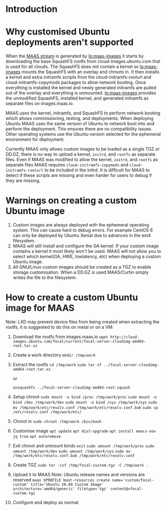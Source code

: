 <!-- deb-2-7-cli
||2.7|2.8|2.9|
|-----:|:-----:|:-----:|:-----:|
|Snap|[CLI](/t/creating-a-custom-ubuntu-image/2562) ~ [UI](/t/creating-a-custom-ubuntu-image/2563)|[CLI](/t/creating-a-custom-ubuntu-image/2564) ~ [UI](/t/creating-a-custom-ubuntu-image/2565)|[CLI](/t/creating-a-custom-ubuntu-image/2566) ~ [UI](/t/creating-a-custom-ubuntu-image/2567)|
|Packages|CLI ~ [UI](/t/creating-a-custom-ubuntu-image/2569)|[CLI](/t/creating-a-custom-ubuntu-image/2570) ~ [UI](/t/creating-a-custom-ubuntu-image/2571)|[CLI](/t/creating-a-custom-ubuntu-image/2572) ~ [UI](/t/creating-a-custom-ubuntu-image/2573)|
 deb-2-7-cli -->

<!-- deb-2-7-ui
||2.7|2.8|2.9|
|-----:|:-----:|:-----:|:-----:|
|Snap|[CLI](/t/creating-a-custom-ubuntu-image/2562) ~ [UI](/t/creating-a-custom-ubuntu-image/2563)|[CLI](/t/creating-a-custom-ubuntu-image/2564) ~ [UI](/t/creating-a-custom-ubuntu-image/2565)|[CLI](/t/creating-a-custom-ubuntu-image/2566) ~ [UI](/t/creating-a-custom-ubuntu-image/2567)|
|Packages|[CLI](/t/creating-a-custom-ubuntu-image/2568) ~ UI|[CLI](/t/creating-a-custom-ubuntu-image/2570) ~ [UI](/t/creating-a-custom-ubuntu-image/2571)|[CLI](/t/creating-a-custom-ubuntu-image/2572) ~ [UI](/t/creating-a-custom-ubuntu-image/2573)|
 deb-2-7-ui -->

<!-- deb-2-8-cli
||2.7|2.8|2.9|
|-----:|:-----:|:-----:|:-----:|
|Snap|[CLI](/t/creating-a-custom-ubuntu-image/2562) ~ [UI](/t/creating-a-custom-ubuntu-image/2563)|[CLI](/t/creating-a-custom-ubuntu-image/2564) ~ [UI](/t/creating-a-custom-ubuntu-image/2565)|[CLI](/t/creating-a-custom-ubuntu-image/2566) ~ [UI](/t/creating-a-custom-ubuntu-image/2567)|
|Packages|[CLI](/t/creating-a-custom-ubuntu-image/2568) ~ [UI](/t/creating-a-custom-ubuntu-image/2569)|CLI ~ [UI](/t/creating-a-custom-ubuntu-image/2571)|[CLI](/t/creating-a-custom-ubuntu-image/2572) ~ [UI](/t/creating-a-custom-ubuntu-image/2573)|
 deb-2-8-cli -->

<!-- deb-2-8-ui
||2.7|2.8|2.9|
|-----:|:-----:|:-----:|:-----:|
|Snap|[CLI](/t/creating-a-custom-ubuntu-image/2562) ~ [UI](/t/creating-a-custom-ubuntu-image/2563)|[CLI](/t/creating-a-custom-ubuntu-image/2564) ~ [UI](/t/creating-a-custom-ubuntu-image/2565)|[CLI](/t/creating-a-custom-ubuntu-image/2566) ~ [UI](/t/creating-a-custom-ubuntu-image/2567)|
|Packages|[CLI](/t/creating-a-custom-ubuntu-image/2568) ~ [UI](/t/creating-a-custom-ubuntu-image/2569)|[CLI](/t/creating-a-custom-ubuntu-image/2570) ~ UI|[CLI](/t/creating-a-custom-ubuntu-image/2572) ~ [UI](/t/creating-a-custom-ubuntu-image/2573)|
 deb-2-8-ui -->

<!-- deb-2-9-cli
||2.7|2.8|2.9|
|-----:|:-----:|:-----:|:-----:|
|Snap|[CLI](/t/creating-a-custom-ubuntu-image/2562) ~ [UI](/t/creating-a-custom-ubuntu-image/2563)|[CLI](/t/creating-a-custom-ubuntu-image/2564) ~ [UI](/t/creating-a-custom-ubuntu-image/2565)|[CLI](/t/creating-a-custom-ubuntu-image/2566) ~ [UI](/t/creating-a-custom-ubuntu-image/2567)|
|Packages|[CLI](/t/creating-a-custom-ubuntu-image/2568) ~ [UI](/t/creating-a-custom-ubuntu-image/2569)|[CLI](/t/creating-a-custom-ubuntu-image/2570) ~ [UI](/t/creating-a-custom-ubuntu-image/2571)|CLI ~ [UI](/t/creating-a-custom-ubuntu-image/2573)|
 deb-2-9-cli -->

<!-- deb-2-9-ui
||2.7|2.8|2.9|
|-----:|:-----:|:-----:|:-----:|
|Snap|[CLI](/t/creating-a-custom-ubuntu-image/2562) ~ [UI](/t/creating-a-custom-ubuntu-image/2563)|[CLI](/t/creating-a-custom-ubuntu-image/2564) ~ [UI](/t/creating-a-custom-ubuntu-image/2565)|[CLI](/t/creating-a-custom-ubuntu-image/2566) ~ [UI](/t/creating-a-custom-ubuntu-image/2567)|
|Packages|[CLI](/t/creating-a-custom-ubuntu-image/2568) ~ [UI](/t/creating-a-custom-ubuntu-image/2569)|[CLI](/t/creating-a-custom-ubuntu-image/2570) ~ [UI](/t/creating-a-custom-ubuntu-image/2571)|[CLI](/t/creating-a-custom-ubuntu-image/2572) ~ UI|
 deb-2-9-ui -->

<!-- snap-2-7-cli
||2.7|2.8|2.9|
|-----:|:-----:|:-----:|:-----:|
|Snap|CLI ~ [UI](/t/creating-a-custom-ubuntu-image/2563)|[CLI](/t/creating-a-custom-ubuntu-image/2564) ~ [UI](/t/creating-a-custom-ubuntu-image/2565)|[CLI](/t/creating-a-custom-ubuntu-image/2566) ~ [UI](/t/creating-a-custom-ubuntu-image/2567)|
|Packages|[CLI](/t/creating-a-custom-ubuntu-image/2568) ~ [UI](/t/creating-a-custom-ubuntu-image/2569)|[CLI](/t/creating-a-custom-ubuntu-image/2570) ~ [UI](/t/creating-a-custom-ubuntu-image/2571)|[CLI](/t/creating-a-custom-ubuntu-image/2572) ~ [UI](/t/creating-a-custom-ubuntu-image/2573)|
 snap-2-7-cli -->

<!-- snap-2-7-ui
||2.7|2.8|2.9|
|-----:|:-----:|:-----:|:-----:|
|Snap|[CLI](/t/creating-a-custom-ubuntu-image/2562) ~ UI|[CLI](/t/creating-a-custom-ubuntu-image/2564) ~ [UI](/t/creating-a-custom-ubuntu-image/2565)|[CLI](/t/creating-a-custom-ubuntu-image/2566) ~ [UI](/t/creating-a-custom-ubuntu-image/2567)|
|Packages|[CLI](/t/creating-a-custom-ubuntu-image/2568) ~ [UI](/t/creating-a-custom-ubuntu-image/2569)|[CLI](/t/creating-a-custom-ubuntu-image/2570) ~ [UI](/t/creating-a-custom-ubuntu-image/2571)|[CLI](/t/creating-a-custom-ubuntu-image/2572) ~ [UI](/t/creating-a-custom-ubuntu-image/2573)|
 snap-2-7-ui -->

<!-- snap-2-8-cli
||2.7|2.8|2.9|
|-----:|:-----:|:-----:|:-----:|
|Snap|[CLI](/t/creating-a-custom-ubuntu-image/2562) ~ [UI](/t/creating-a-custom-ubuntu-image/2563)|CLI ~ [UI](/t/creating-a-custom-ubuntu-image/2565)|[CLI](/t/creating-a-custom-ubuntu-image/2566) ~ [UI](/t/creating-a-custom-ubuntu-image/2567)|
|Packages|[CLI](/t/creating-a-custom-ubuntu-image/2568) ~ [UI](/t/creating-a-custom-ubuntu-image/2569)|[CLI](/t/creating-a-custom-ubuntu-image/2570) ~ [UI](/t/creating-a-custom-ubuntu-image/2571)|[CLI](/t/creating-a-custom-ubuntu-image/2572) ~ [UI](/t/creating-a-custom-ubuntu-image/2573)|
 snap-2-8-cli -->

<!-- snap-2-8-ui
||2.7|2.8|2.9|
|-----:|:-----:|:-----:|:-----:|
|Snap|[CLI](/t/creating-a-custom-ubuntu-image/2562) ~ [UI](/t/creating-a-custom-ubuntu-image/2563)|[CLI](/t/creating-a-custom-ubuntu-image/2564) ~ UI|[CLI](/t/creating-a-custom-ubuntu-image/2566) ~ [UI](/t/creating-a-custom-ubuntu-image/2567)|
|Packages|[CLI](/t/creating-a-custom-ubuntu-image/2568) ~ [UI](/t/creating-a-custom-ubuntu-image/2569)|[CLI](/t/creating-a-custom-ubuntu-image/2570) ~ [UI](/t/creating-a-custom-ubuntu-image/2571)|[CLI](/t/creating-a-custom-ubuntu-image/2572) ~ [UI](/t/creating-a-custom-ubuntu-image/2573)|
 snap-2-8-ui -->

<!-- snap-2-9-cli
||2.7|2.8|2.9|
|-----:|:-----:|:-----:|:-----:|
|Snap|[CLI](/t/creating-a-custom-ubuntu-image/2562) ~ [UI](/t/creating-a-custom-ubuntu-image/2563)|[CLI](/t/creating-a-custom-ubuntu-image/2564) ~ [UI](/t/creating-a-custom-ubuntu-image/2565)|CLI ~ [UI](/t/creating-a-custom-ubuntu-image/2567)|
|Packages|[CLI](/t/creating-a-custom-ubuntu-image/2568) ~ [UI](/t/creating-a-custom-ubuntu-image/2569)|[CLI](/t/creating-a-custom-ubuntu-image/2570) ~ [UI](/t/creating-a-custom-ubuntu-image/2571)|[CLI](/t/creating-a-custom-ubuntu-image/2572) ~ [UI](/t/creating-a-custom-ubuntu-image/2573)|
 snap-2-9-cli -->

<!-- snap-2-9-ui
||2.7|2.8|2.9|
|-----:|:-----:|:-----:|:-----:|
|Snap|[CLI](/t/creating-a-custom-ubuntu-image/2562) ~ [UI](/t/creating-a-custom-ubuntu-image/2563)|[CLI](/t/creating-a-custom-ubuntu-image/2564) ~ [UI](/t/creating-a-custom-ubuntu-image/2565)|[CLI](/t/creating-a-custom-ubuntu-image/2566) ~ UI|
|Packages|[CLI](/t/creating-a-custom-ubuntu-image/2568) ~ [UI](/t/creating-a-custom-ubuntu-image/2569)|[CLI](/t/creating-a-custom-ubuntu-image/2570) ~ [UI](/t/creating-a-custom-ubuntu-image/2571)|[CLI](/t/creating-a-custom-ubuntu-image/2572) ~ [UI](/t/creating-a-custom-ubuntu-image/2573)|
 snap-2-9-ui -->

# Introduction

<!-- deb-2-7-cli
MAAS supports deploying custom DD or TGZ images. Canonical provides both [lp:maas-image-builder](https://launchpad.net/maas-image-builder) and [gh:canonical/packer-maas](https://github.com/canonical/packer-maas) to support creating custom images however these tools do not currently support Ubuntu. Instead Canonical suggests customising Ubuntu using [cloud-init user_data](https://discourse.maas.io/t/customizing-maas-deployments-with-cloud-init/165) or [Curtin preseed data](/t/custom-machine-setup/2592).
 deb-2-7-cli -->

<!-- deb-2-7-ui
MAAS supports deploying custom DD or TGZ images. Canonical provides both [lp:maas-image-builder](https://launchpad.net/maas-image-builder) and [gh:canonical/packer-maas](https://github.com/canonical/packer-maas) to support creating custom images however these tools do not currently support Ubuntu. Instead Canonical suggests customising Ubuntu using [cloud-init user_data](https://discourse.maas.io/t/customizing-maas-deployments-with-cloud-init/165) or [Curtin preseed data](/t/custom-machine-setup/2593).
 deb-2-7-ui -->

<!-- deb-2-8-cli
MAAS supports deploying custom DD or TGZ images. Canonical provides both [lp:maas-image-builder](https://launchpad.net/maas-image-builder) and [gh:canonical/packer-maas](https://github.com/canonical/packer-maas) to support creating custom images however these tools do not currently support Ubuntu. Instead Canonical suggests customising Ubuntu using [cloud-init user_data](https://discourse.maas.io/t/customizing-maas-deployments-with-cloud-init/165) or [Curtin preseed data](/t/custom-machine-setup/2594).
 deb-2-8-cli -->

<!-- deb-2-8-ui
MAAS supports deploying custom DD or TGZ images. Canonical provides both [lp:maas-image-builder](https://launchpad.net/maas-image-builder) and [gh:canonical/packer-maas](https://github.com/canonical/packer-maas) to support creating custom images however these tools do not currently support Ubuntu. Instead Canonical suggests customising Ubuntu using [cloud-init user_data](https://discourse.maas.io/t/customizing-maas-deployments-with-cloud-init/165) or [Curtin preseed data](/t/custom-machine-setup/2595).
 deb-2-8-ui -->

<!-- deb-2-9-cli
MAAS supports deploying custom DD or TGZ images. Canonical provides both [lp:maas-image-builder](https://launchpad.net/maas-image-builder) and [gh:canonical/packer-maas](https://github.com/canonical/packer-maas) to support creating custom images however these tools do not currently support Ubuntu. Instead Canonical suggests customising Ubuntu using [cloud-init user_data](https://discourse.maas.io/t/customizing-maas-deployments-with-cloud-init/165) or [Curtin preseed data](/t/custom-machine-setup/2596).
 deb-2-9-cli -->

<!-- deb-2-9-ui
MAAS supports deploying custom DD or TGZ images. Canonical provides both [lp:maas-image-builder](https://launchpad.net/maas-image-builder) and [gh:canonical/packer-maas](https://github.com/canonical/packer-maas) to support creating custom images however these tools do not currently support Ubuntu. Instead Canonical suggests customising Ubuntu using [cloud-init user_data](https://discourse.maas.io/t/customizing-maas-deployments-with-cloud-init/165) or [Curtin preseed data](/t/custom-machine-setup/2597).
 deb-2-9-ui -->

<!-- snap-2-7-cli
MAAS supports deploying custom DD or TGZ images. Canonical provides both [lp:maas-image-builder](https://launchpad.net/maas-image-builder) and [gh:canonical/packer-maas](https://github.com/canonical/packer-maas) to support creating custom images however these tools do not currently support Ubuntu. Instead Canonical suggests customising Ubuntu using [cloud-init user_data](https://discourse.maas.io/t/customizing-maas-deployments-with-cloud-init/165) or [Curtin preseed data](/t/custom-machine-setup/2586).
 snap-2-7-cli -->

<!-- snap-2-7-ui
MAAS supports deploying custom DD or TGZ images. Canonical provides both [lp:maas-image-builder](https://launchpad.net/maas-image-builder) and [gh:canonical/packer-maas](https://github.com/canonical/packer-maas) to support creating custom images however these tools do not currently support Ubuntu. Instead Canonical suggests customising Ubuntu using [cloud-init user_data](https://discourse.maas.io/t/customizing-maas-deployments-with-cloud-init/165) or [Curtin preseed data](/t/custom-machine-setup/2587).
 snap-2-7-ui -->

<!-- snap-2-8-cli
MAAS supports deploying custom DD or TGZ images. Canonical provides both [lp:maas-image-builder](https://launchpad.net/maas-image-builder) and [gh:canonical/packer-maas](https://github.com/canonical/packer-maas) to support creating custom images however these tools do not currently support Ubuntu. Instead Canonical suggests customising Ubuntu using [cloud-init user_data](https://discourse.maas.io/t/customizing-maas-deployments-with-cloud-init/165) or [Curtin preseed data](/t/custom-machine-setup/2588).
 snap-2-8-cli -->

<!-- snap-2-8-ui
MAAS supports deploying custom DD or TGZ images. Canonical provides both [lp:maas-image-builder](https://launchpad.net/maas-image-builder) and [gh:canonical/packer-maas](https://github.com/canonical/packer-maas) to support creating custom images however these tools do not currently support Ubuntu. Instead Canonical suggests customising Ubuntu using [cloud-init user_data](https://discourse.maas.io/t/customizing-maas-deployments-with-cloud-init/165) or [Curtin preseed data](/t/custom-machine-setup/2589).
 snap-2-8-ui -->

<!-- snap-2-9-cli
MAAS supports deploying custom DD or TGZ images. Canonical provides both [lp:maas-image-builder](https://launchpad.net/maas-image-builder) and [gh:canonical/packer-maas](https://github.com/canonical/packer-maas) to support creating custom images however these tools do not currently support Ubuntu. Instead Canonical suggests customising Ubuntu using [cloud-init user_data](https://discourse.maas.io/t/customizing-maas-deployments-with-cloud-init/165) or [Curtin preseed data](/t/custom-machine-setup/2590).
 snap-2-9-cli -->

<!-- snap-2-9-ui
MAAS supports deploying custom DD or TGZ images. Canonical provides both [lp:maas-image-builder](https://launchpad.net/maas-image-builder) and [gh:canonical/packer-maas](https://github.com/canonical/packer-maas) to support creating custom images however these tools do not currently support Ubuntu. Instead Canonical suggests customising Ubuntu using [cloud-init user_data](https://discourse.maas.io/t/customizing-maas-deployments-with-cloud-init/165) or [Curtin preseed data](/t/custom-machine-setup/2591).
 snap-2-9-ui -->

# Why customised Ubuntu deployments aren't supported
When the [MAAS stream](https://images.maas.io/ephemeral-v3/stable/) is generated by [lp:maas-images](https://launchpad.net/maas-images) it starts by downloading the base SquashFS rootfs from cloud-images.ubuntu.com that is used for all clouds. The SquashFS does not contain a kernel so [lp:maas-images](https://launchpad.net/maas-images) mounts the SquashFS with an overlay and chroots in. It then  installs a kernel and extra initramfs scripts from the cloud-initramfs-rooturl and cloud-initramfs-copymods packages to allow network booting. Once everything is installed the kernel and newly generated initramfs are pulled out of the overlay and everything is unmounted. [lp:maas-images](https://launchpad.net/maas-images) provides the unmodified SquashFS, installed kernel, and generated initramfs as separate files on images.maas.io.

MAAS uses the kernel, initramfs, and SquashFS to perform network booting which allows commissioning, testing, and deployments. When deploying Ubuntu MAAS uses the same version of Ubuntu to network boot into and perform the deployment. This ensures there are no compatibility issues. Other operating systems use the Ubuntu version selected for the ephemeral environment for deployment.

Currently MAAS only allows custom images to be loaded as a single TGZ or DD.GZ, there is no way to upload a kernel, `initrd`, and `rootfs` as separate files. Even if MAAS was modified to allow the kernel, `initrd`, and `rootfs` as separate files MAAS requires `cloud-initramfs-copymods` and `cloud-initramfs-rooturl` to be included in the initrd. It is difficult for MAAS to detect if these scripts are missing and even harder for users to debug if they are missing.

# Warnings on creating a custom Ubuntu image
1. Custom images are always deployed with the ephemeral operating system. This can cause hard to debug errors. For example CentOS 6 can only be deployed by Ubuntu Xenial due to advances in the ext4 filesystem.
2. MAAS will still install and configure the GA kernel. If your custom image contains a kernel it most likely won't be used. MAAS will not allow you to select which kernel(GA, HWE, lowlatency, etc) when deploying a custom Ubuntu image.
3. All GNU/Linux custom images should be created as a TGZ to enable storage customisation. When a DD.GZ is used MAAS/Curtin simply writes the file to the filesystem.

# How to create a custom Ubuntu image for MAAS

Note: LXD may prevent device files from being created when extracting the rootfs, it is suggested to do this on metal or on a VM:

1. Download the rootfs from images.maas.io
    `wget http://cloud-images.ubuntu.com/focal/current/focal-server-cloudimg-amd64-root.tar.xz`
2. Create a work directory
    `mkdir /tmp/work`
3. Extract the rootfs
    `cd /tmp/work`
    `sudo tar xf ../focal-server-cloudimg-amd64-root.tar.xz`

    or

   `unsquashfs ../focal-server-cloudimg-amd64-root.squash`
4. Setup chroot
   `sudo mount -o bind /proc /tmp/work/proc`
   `sudo mount -o bind /dev /tmp/work/dev`
   `sudo mount -o bind /sys /tmp/work/sys`
   `sudo mv /tmp/work/etc/resolv.conf /tmp/work/etc/resolv.conf.bak`
   `sudo cp /etc/resolv.conf /tmp/work/etc/`
5. Chroot in
    `sudo chroot /tmp/work /bin/bash`
6. Customise image
    `apt update`
    `apt dist-upgrade`
   `apt install emacs-nox jq tree`
    `apt autoremove`
7. Exit chroot and unmount binds
  `exit`
   `sudo umount /tmp/work/proc`
   `sudo umount /tmp/work/dev`
   `sudo umount /tmp/work/sys`
   `sudo mv /tmp/work/etc/resolv.conf.bak /tmp/work/etc/resolv.conf`
8. Create TGZ
   `sudo tar -czf /tmp/focal-custom.tgz -C /tmp/work .`
9. Upload it to MAAS
    Note: Ubuntu release names and versions are reserved
    `maas $PROFILE boot-resources create name='custom/focal-custom' title='Ubuntu 20.04 Custom Image' architecture='amd64/generic' filetype='tgz' content@=focal-custom.tgz`
10. Configure and deploy as normal

